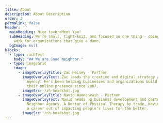 ```yaml
---
title: About
description: About Description
order: 2
permalink: false
header:
  mainHeading: Nice to<br>Meet You!
  subHeading: We're small, tight-knit, and focused on one thing - doing amazing
    work for organizations that give a damn.
  bgImage: null
blocks:
  - type: richText
    body: "## We are Good Neighbor."
  - type: imageGrid
    image:
      - imageOverlayTitle: Zac Heisey · Partner
        imageOverlayText: Zac leads the creative and digital strategy at Good Neighbor
          Agency. He's been helping businesses and organizations build and grow
          their online presence since 2007.
        imageSrc: /zh-headshot.jpg
      - imageOverlayTitle: Navid Hannanvash · Partner
        imageOverlayText: Navid heads up business development and partnerships at Good
          Neighbor Agency. A Doctor of Physical Therapy by trade, Navid has made
          a career out of impacting people's lives for the better.
        imageSrc: /nh-headshot.jpg
---
```

